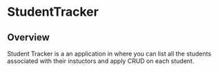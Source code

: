 # StudentTracker

## Overview
Student Tracker is a an application in where you can list all the students associated with their instuctors and apply CRUD on each student.
